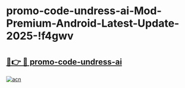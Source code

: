 # promo-code-undress-ai-Mod-Premium-Android-Latest-Update-2025-!f4gwv

# <h2><a href="https://piq7iy.esa.edu.pl?title=promo-code-undress-ai&ref=f4gwv">🔗👉 🔴 promo-code-undress-ai</a></h2>

[![acn](https://github.com/user-attachments/assets/0f9c940e-d8b0-45ae-aac7-cd30a18b3e1c)](https://piq7iy.esa.edu.pl?title=promo-code-undress-ai&ref=f4gwv)

